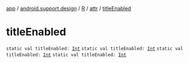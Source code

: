 [app](../../../index.md) / [android.support.design](../../index.md) / [R](../index.md) / [attr](index.md) / [titleEnabled](.)

# titleEnabled

`static val titleEnabled: `[`Int`](https://kotlinlang.org/api/latest/jvm/stdlib/kotlin/-int/index.html)
`static val titleEnabled: `[`Int`](https://kotlinlang.org/api/latest/jvm/stdlib/kotlin/-int/index.html)
`static val titleEnabled: `[`Int`](https://kotlinlang.org/api/latest/jvm/stdlib/kotlin/-int/index.html)
`static val titleEnabled: `[`Int`](https://kotlinlang.org/api/latest/jvm/stdlib/kotlin/-int/index.html)